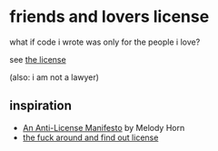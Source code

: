 # friends and lovers license
 
what if code i wrote was only for the people i love?

see [the license](./FRIENDS_AND_LOVERS_LICENSE)

(also: i am not a lawyer)

## inspiration

- [An Anti-License Manifesto](https://www.boringcactus.com/2021/09/29/anti-license-manifesto.html) by Melody Horn
- [the fuck around and find out license](https://git.sr.ht/~boringcactus/fafol/tree/master/LICENSE-v0.1.md)